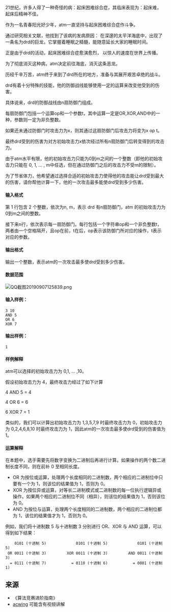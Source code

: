 21世纪，许多人得了一种奇怪的病：起床困难综合症，其临床表现为：起床难，起床后精神不佳。

作为一名青春阳光好少年，atm一直坚持与起床困难综合症作斗争。

通过研究相关文献，他找到了该病的发病原因： 在深邃的太平洋海底中，出现了一条名为drd的巨龙，它掌握着睡眠之精髓，能随意延长大家的睡眠时间。

正是由于drd的活动，起床困难综合症愈演愈烈， 以惊人的速度在世界上传播。

为了彻底消灭这种病，atm决定前往海底，消灭这条恶龙。

历经千辛万苦，atm终于来到了drd所在的地方，准备与其展开艰苦卓绝的战斗。

drd有着十分特殊的技能，他的防御战线能够使用一定的运算来改变他受到的伤害。

具体说来，drd的防御战线由n扇防御门组成。

每扇防御门包括一个运算op和一个参数t，其中运算一定是OR,XOR,AND中的一种，参数则一定为非负整数。

如果还未通过防御门时攻击力为x，则其通过这扇防御门后攻击力将变为x op t。

最终drd受到的伤害为对方初始攻击力x依次经过所有n扇防御门后转变得到的攻击力。

由于atm水平有限，他的初始攻击力只能为0到m之间的一个整数（即他的初始攻击力只能在 0, 1, … , m中任选，但在通过防御门之后的攻击力不受m的限制）。

为了节省体力，他希望通过选择合适的初始攻击力使得他的攻击能让drd受到最大的伤害，请你帮他计算一下，他的一次攻击最多能使drd受到多少伤害。

#### 输入格式

第 1 行包含 2 个整数，依次为n, m，表示 drd 有n扇防御门，atm 的初始攻击力为0到m之间的整数。

接下来n行，依次表示每一扇防御门。每行包括一个字符串op和一个非负整数t，两者由一个空格隔开，且op在前，t在后，op表示该防御门所对应的操作，t表示对应的参数。

#### 输出格式

输出一个整数，表示atm的一次攻击最多使drd受到多少伤害。

#### 数据范围

![QQ截图20190907125839.png](https://cdn.acwing.com/media/article/image/2019/09/07/19_9f80784cd1-QQ截图20190907125839.png)

#### 输入样例：

```
3 10
AND 5
OR 6
XOR 7
```

#### 输出样例：

```
1
```

#### 样例解释

atm可以选择的初始攻击力为 0,1, … ,10。

假设初始攻击力为 4，最终攻击力经过了如下计算

4 AND 5 = 4

4 OR 6 = 6

6 XOR 7 = 1

类似的，我们可以计算出初始攻击力为 1,3,5,7,9 时最终攻击力为 0，初始攻击力为 0,2,4,6,8,10 时最终攻击力为 1，因此atm的一次攻击最多使drd受到的伤害值为1。

#### 运算解释

在本题中，选手需要先将数字变换为二进制后再进行计算。如果操作的两个数二进制长度不同，则在前补 0 至相同长度。

-   OR 为按位或运算，处理两个长度相同的二进制数，两个相应的二进制位中只要有一个为 1，则该位的结果值为 1，否则为 0。
-   XOR 为按位异或运算，对等长二进制模式或二进制数的每一位执行逻辑异或操作。如果两个相应的二进制位不同（相异），则该位的结果值为 1，否则该位为 0。
-   AND 为按位与运算，处理两个长度相同的二进制数，两个相应的二进制位都为 1，该位的结果值才为 1，否则为 0。

例如，我们将十进制数 5 与十进制数 3 分别进行 OR、XOR 与 AND 运算，可以得到如下结果：

```
    0101 (十进制 5)             0101 (十进制 5)             0101 (十进制 5)             
 OR 0011 (十进制 3)         XOR 0011 (十进制 3)         AND 0011 (十进制 3)             
  = 0111 (十进制 7)           = 0110 (十进制 6)           = 0001 (十进制 1)             
```

## 来源 
- 《算法竞赛进阶指南》
- [acwing](https://www.acwing.com/problem/content/1000/) 可能含有视频讲解